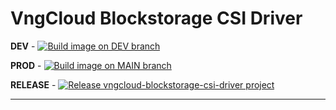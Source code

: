 # VngCloud Blockstorage CSI Driver

**DEV** - [![Build image on DEV branch](https://github.com/vngcloud/vngcloud-blockstorage-csi-driver/actions/workflows/build_dev.yml/badge.svg)](https://github.com/vngcloud/vngcloud-blockstorage-csi-driver/actions/workflows/build_dev.yml)

**PROD** - [![Build image on MAIN branch](https://github.com/vngcloud/vngcloud-blockstorage-csi-driver/actions/workflows/build_prod.yml/badge.svg)](https://github.com/vngcloud/vngcloud-blockstorage-csi-driver/actions/workflows/build_prod.yml) 

**RELEASE** - [![Release vngcloud-blockstorage-csi-driver project](https://github.com/vngcloud/vngcloud-blockstorage-csi-driver/actions/workflows/release.yml/badge.svg)](https://github.com/vngcloud/vngcloud-blockstorage-csi-driver/actions/workflows/release.yml)

<hr>
